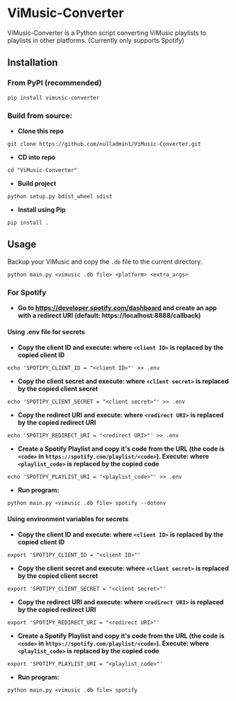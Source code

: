 # ViMusic-Converter
ViMusic-Converter is a Python script converting ViMusic playlists to playlists in other platforms. (Currently only supports Spotify)

## Installation
### From PyPI (recommended)

```
pip install vimusic-converter
```
### Build from source:

* **Clone this repo**
```
git clone https://github.com/nulladmin1/ViMusic-Converter.git
````
* **CD into repo**
```
cd "ViMusic-Converter"
```
* **Build project**
```
python setup.py bdist_wheel sdist
```
* **Install using Pip**
```
pip install .
```

## Usage
Backup your ViMusic and copy the `.db` file to the current directory.
```
python main.py <vimusic .db file> <platform> <extra_args>
```
### For Spotify

* **Go to https://developer.spotify.com/dashboard and create an app with a redirect URI (default: https://localhost:8888/callback)**

#### Using .env file for secrets
* **Copy the client ID and execute: where `<client ID>` is replaced by the copied client ID**
```
echo 'SPOTIPY_CLIENT_ID = "<client ID>"' >> .env
```
* **Copy the client secret and execute: where `<client secret>` is replaced by the copied client secret**
```
echo 'SPOTIPY_CLIENT_SECRET = "<client secret>"' >> .env
```
* **Copy the redirect URI and execute: where `<redirect URI>` is replaced by the copied redirect URI**
```
echo 'SPOTIPY_REDIRECT_URI = "<redirect URI>"' >> .env
```
* **Create a Spotify Playlist and copy it's code from the URL (the code is `<code>` in `https://spotify.com/playlist/<code>`). Execute: where `<playlist_code>` is replaced by the copied code**
```
echo 'SPOTIPY_PLAYLIST_URI = "<playlist_code>"' >> .env
```
* **Run program:**
```
python main.py <vimusic .db file> spotify --dotenv
```


#### Using environment variables for secrets
* **Copy the client ID and execute: where `<client ID>` is replaced by the copied client ID**
```
export 'SPOTIPY_CLIENT_ID = "<client ID>"'
```
* **Copy the client secret and execute: where `<client secret>` is replaced by the copied client secret**
```
export 'SPOTIPY_CLIENT_SECRET = "<client secret>"'
```
* **Copy the redirect URI and execute: where `<redirect URI>` is replaced by the copied redirect URI**
```
export 'SPOTIPY_REDIRECT_URI = "<redirect URI>"'
```
* **Create a Spotify Playlist and copy it's code from the URL (the code is `<code>` in `https://spotify.com/playlist/<code>`). Execute: where `<playlist_code>` is replaced by the copied code**
```
export 'SPOTIPY_PLAYLIST_URI = "<playlist_code>"'
```
* **Run program:**
```
python main.py <vimusic .db file> spotify
```
